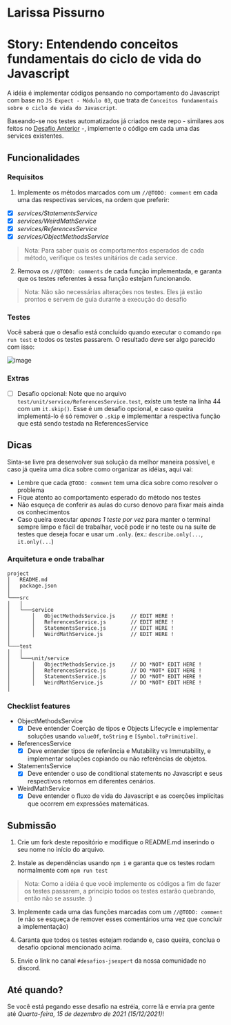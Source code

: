# Larissa Pissurno
# Story: Entendendo conceitos fundamentais do ciclo de vida do Javascript

A idéia é implementar códigos pensando no comportamento do Javascript com base no `JS Expect - Módulo 03`, que trata de `Conceitos fundamentais sobre o ciclo de vida do Javascript`. 

Baseando-se nos testes automatizados já criados neste repo - similares aos feitos no [Desafio Anterior](https://github.com/training-erickwendel/jsexpert-exercicio01-pokeapi) -, implemente o código em cada uma das services existentes.

## Funcionalidades

### Requisitos
1. Implemente os métodos marcados com um `//@TODO: comment`  em cada uma das respectivas services,
na ordem que preferir:

* [x] _services/StatementsService_
* [x] _services/WeirdMathService_
* [x] _services/ReferencesService_
* [x] _services/ObjectMethodsService_

> Nota: Para saber quais os comportamentos esperados de cada método, verifique os testes unitários de cada service.

2. Remova os `//@TODO: comments` de cada função implementada, e garanta que os testes referentes à essa função estejam funcionando.

> Nota: Não são necessárias alterações nos testes. Eles já estão prontos e servem de guia durante a execução do desafio

### Testes

Você saberá que o desafio está concluído quando executar o comando `npm run test` e todos os testes passarem. O resultado deve ser algo parecido com isso:

![image](https://user-images.githubusercontent.com/41883467/144168298-cd15a97d-0c04-49e0-94cd-aadfabd2554b.png)

### Extras

* [ ] Desafio opcional: Note que no arquivo `test/unit/service/ReferencesService.test`, existe um teste na linha 44 com um `it.skip()`. Esse é um desafio opcional, e caso queira implementá-lo é só remover o `.skip` e implementar a respectiva função que está sendo testada na ReferencesService

## Dicas

Sinta-se livre pra desenvolver sua solução da melhor maneira possível, e caso já queira uma dica sobre como organizar as idéias, aqui vai:

- Lembre que cada `@TODO: comment` tem uma dica sobre como resolver o problema
- Fique atento ao comportamento esperado do método nos testes
- Não esqueça de conferir as aulas do curso denovo para fixar mais ainda os conhecimentos
- Caso queira executar _apenas 1 teste por vez_ para manter o terminal sempre limpo e fácil de trabalhar, você pode ir no teste ou na suite de testes que deseja focar e usar um `.only`. (ex.: `describe.only(...`, `it.only(...`)

### Arquitetura e onde trabalhar

```
project
│   README.md
│   package.json
│
└───src
│   │  
│   └───service
│       │   ObjectMethodsService.js     // EDIT HERE !
│       │   ReferencesService.js        // EDIT HERE !
│       │   StatementsService.js        // EDIT HERE !
│       │   WeirdMathService.js         // EDIT HERE !
│   
└───test
│   │  
│   └───unit/service
│       │   ObjectMethodsService.js     // DO *NOT* EDIT HERE !
│       │   ReferencesService.js        // DO *NOT* EDIT HERE !
│       │   StatementsService.js        // DO *NOT* EDIT HERE !
│       │   WeirdMathService.js         // DO *NOT* EDIT HERE !
│         
```

### Checklist features

- ObjectMethodsService
  * [x] Deve entender Coerção de tipos e Objects Lifecycle e implementar soluções usando `valueOf`, `toString` e `[Symbol.toPrimitive]`.

- ReferencesService
  * [x] Deve entender tipos de referência e Mutability vs Immutability, e implementar soluções copiando ou não referências de objetos.

- StatementsService
  * [x] Deve entender o uso de conditional statements no Javascript e seus respectivos retornos em diferentes cenários.

- WeirdMathService
  * [x] Deve entender o fluxo de vida do Javascript e as coerções implícitas que ocorrem em expressões matemáticas.

## Submissão

1. Crie um fork deste repositório e modifique o README.md inserindo o seu nome no início do arquivo.

2. Instale as dependências usando `npm i` e garanta que os testes rodam normalmente com `npm run test`

> Nota: Como a idéia é que você implemente os códigos a fim de fazer os testes passarem, a princípio todos os testes estarão quebrando, então não se assuste. :) 

3. Implemente cada uma das funções marcadas com um `//@TODO: comment` (e não se esqueça de remover esses comentários uma vez que concluir a implementação)

4. Garanta que todos os testes estejam rodando e, caso queira, conclua o desafio opcional mencionado acima. 

5. Envie o link no canal `#desafios-jsexpert` da nossa comunidade no discord.

## Até quando?

Se você está pegando esse desafio na estréia, corre lá e envia pra gente até *Quarta-feira, 15 de dezembro de 2021 (15/12/2021)*!
